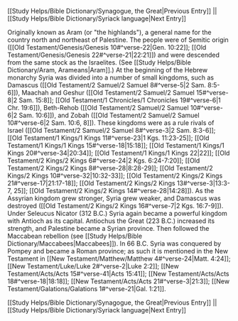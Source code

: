 [[Study Helps/Bible Dictionary/Synagogue, the Great|Previous Entry]]  ||  [[Study Helps/Bible Dictionary/Syriack language|Next Entry]]

 Originally known as Aram (or "the highlands"), a general name for the country north and northeast of Palestine. The people were of Semitic origin ([[Old Testament/Genesis/Genesis 10#^verse-22|Gen. 10:22]]; [[Old Testament/Genesis/Genesis 22#^verse-21|22:21]]) and were descended from the same stock as the Israelites. (See [[Study Helps/Bible Dictionary/Aram, Arameans|Aram]].) At the beginning of the Hebrew monarchy Syria was divided into a number of small kingdoms, such as Damascus ([[Old Testament/2 Samuel/2 Samuel 8#^verse-5|2 Sam. 8:5-6]]), Maachah and Geshur ([[Old Testament/2 Samuel/2 Samuel 15#^verse-8|2 Sam. 15:8]]; [[Old Testament/1 Chronicles/1 Chronicles 19#^verse-6|1 Chr. 19:6]]), Beth-Rehob ([[Old Testament/2 Samuel/2 Samuel 10#^verse-6|2 Sam. 10:6]]), and Zobah ([[Old Testament/2 Samuel/2 Samuel 10#^verse-6|2 Sam. 10:6, 8]]). These kingdoms were as a rule rivals of Israel ([[Old Testament/2 Samuel/2 Samuel 8#^verse-3|2 Sam. 8:3-6]]; [[Old Testament/1 Kings/1 Kings 11#^verse-23|1 Kgs. 11:23-25]]; [[Old Testament/1 Kings/1 Kings 15#^verse-18|15:18]]; [[Old Testament/1 Kings/1 Kings 20#^verse-34|20:34]]; [[Old Testament/1 Kings/1 Kings 22|22]]; [[Old Testament/2 Kings/2 Kings 6#^verse-24|2 Kgs. 6:24-7:20]]; [[Old Testament/2 Kings/2 Kings 8#^verse-28|8:28-29]]; [[Old Testament/2 Kings/2 Kings 10#^verse-32|10:32-33]]; [[Old Testament/2 Kings/2 Kings 21#^verse-17|21:17-18]]; [[Old Testament/2 Kings/2 Kings 13#^verse-3|13:3-7, 25]]; [[Old Testament/2 Kings/2 Kings 14#^verse-28|14:28]]). As the Assyrian kingdom grew stronger, Syria grew weaker, and Damascus was destroyed ([[Old Testament/2 Kings/2 Kings 16#^verse-7|2 Kgs. 16:7-9]]). Under Seleucus Nicator (312 B.C.) Syria again became a powerful kingdom with Antioch as its capital. Antiochus the Great (223 B.C.) increased its strength, and Palestine became a Syrian province. Then followed the Maccabean rebellion (see [[Study Helps/Bible Dictionary/Maccabees|Maccabees]]). In 66 B.C. Syria was conquered by Pompey and became a Roman province; as such it is mentioned in the New Testament in [[New Testament/Matthew/Matthew 4#^verse-24|Matt. 4:24]]; [[New Testament/Luke/Luke 2#^verse-2|Luke 2:2]]; [[New Testament/Acts/Acts 15#^verse-41|Acts 15:41]]; [[New Testament/Acts/Acts 18#^verse-18|18:18]]; [[New Testament/Acts/Acts 21#^verse-3|21:3]]; [[New Testament/Galations/Galations 1#^verse-21|Gal. 1:21]].

[[Study Helps/Bible Dictionary/Synagogue, the Great|Previous Entry]]  ||  [[Study Helps/Bible Dictionary/Syriack language|Next Entry]]